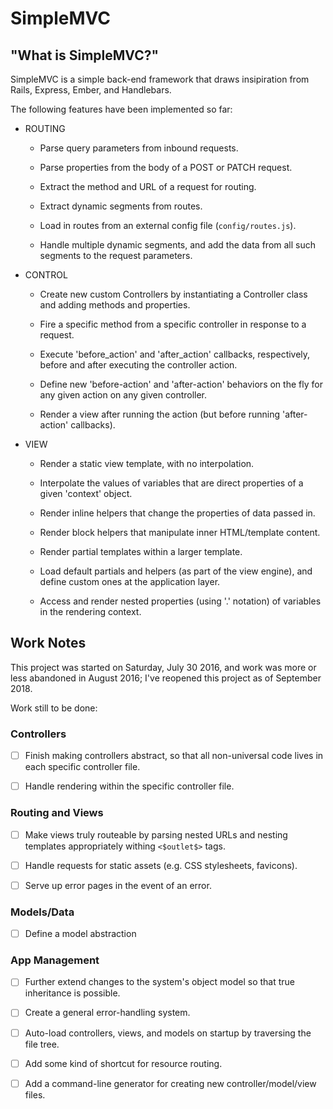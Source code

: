 # SimpleMVC

## "What is SimpleMVC?"

SimpleMVC is a simple back-end framework that draws insipiration from Rails,
Express, Ember, and Handlebars.

The following features have been implemented so far:

-   ROUTING

    -   Parse query parameters from inbound requests.

    -   Parse properties from the body of a POST or PATCH request.

    -   Extract the method and URL of a request for routing.

    -   Extract dynamic segments from routes.

    -   Load in routes from an external config file (`config/routes.js`).

    -   Handle multiple dynamic segments, and add the data from all such
        segments to the request parameters.

-   CONTROL

    -   Create new custom Controllers by instantiating a Controller class and
        adding methods and properties.

    -   Fire a specific method from a specific controller in response to
        a request.

    -   Execute 'before_action' and 'after_action' callbacks, respectively,
        before and after executing the controller action.

    -   Define new 'before-action' and 'after-action' behaviors on the fly for
        any given action on any given controller.

    -   Render a view after running the action (but before running
        'after-action' callbacks).

-   VIEW

    -   Render a static view template, with no interpolation.

    -   Interpolate the values of variables that are direct properties of a
        given 'context' object.

    -   Render inline helpers that change the properties of data passed in.

    -   Render block helpers that manipulate inner HTML/template content.

    -   Render partial templates within a larger template.

    -   Load default partials and helpers (as part of the view engine), and
        define custom ones at the application layer.

    -   Access and render nested properties (using '.' notation) of variables in
        the rendering context.

## Work Notes

This project was started on Saturday, July 30 2016, and work was more or less abandoned in August 2016; I've reopened this project as of September 2018.

Work still to be done:

### Controllers

-   [ ] Finish making controllers abstract, so that all non-universal code lives in each specific controller file.

-   [ ] Handle rendering within the specific controller file.

### Routing and Views

-   [ ] Make views truly routeable by parsing nested URLs and nesting templates
    appropriately withing `<$outlet$>` tags.

-   [ ] Handle requests for static assets (e.g. CSS stylesheets, favicons).

-   [ ] Serve up error pages in the event of an error.

### Models/Data

-   [ ] Define a model abstraction

### App Management

-   [ ] Further extend changes to the system's object model so that true
    inheritance is possible.

-   [ ] Create a general error-handling system.

-   [ ] Auto-load controllers, views, and models on startup by traversing the file tree.

-   [ ] Add some kind of shortcut for resource routing.

-   [ ] Add a command-line generator for creating new controller/model/view files.
